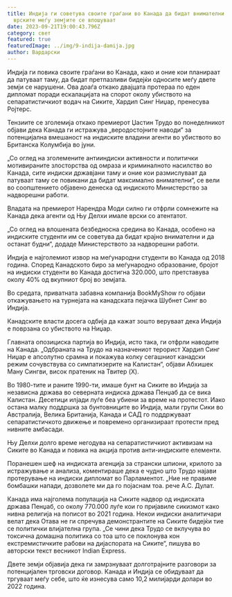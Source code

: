 ```yaml
---
title: Индија ги советува своите граѓани во Канада да бидат внимателни бидејќи
  врските меѓу земјите се влошуваат
date: 2023-09-21T19:00:43.796Z
category: свет
featured: true
featuredImage: ../img/9-indija-damija.jpg
author: Вардарски
---
```

Индија ги повика своите граѓани во Канада, како и оние кои планираат да патуваат таму, да бидат претпазливи бидејќи односите меѓу двете земји се нарушени. Ова доаѓа откако двајцата протераа по еден дипломат поради ескалацијата на спорот околу убиството на сепаратистичкиот водач на Сиките, Хардип Синг Ниџар, пренесува Ројтерс.

Тензиите се зголемија откако премиерот Џастин Трудо во понеделникот објави дека Канада ги истражува „веродостојните наводи“ за потенцијална вмешаност на индиските владини агенти во убиството во Британска Колумбија во јуни.

„Со оглед на зголемените антииндиски активности и политички мотивираните злосторства од омраза и криминалното насилство во Канада, сите индиски државјани таму и оние кои размислуваат да патуваат таму се повикани да бидат максимално внимателни“, се вели во соопштението објавено денеска од индиското Министерство за надворешни работи.

Владата на премиерот Нарендра Моди силно ги отфрли сомнежите на Канада дека агенти од Њу Делхи имале врски со атентатот.

„Со оглед на влошената безбедносна средина во Канада, особено на индиските студенти им се советува да бидат крајно внимателни и да останат будни“, додаде Министерството за надворешни работи.

Индија е најголемиот извор на меѓународни студенти во Канада од 2018 година. Според Канадското биро за меѓународно образование, бројот на индиски студенти во Канада достигна 320.000, што претставува околу 40% од вкупниот број во земјата.

Во средата, приватната забавна компанија BookMyShow го објави откажувањето на турнејата на канадската пејачка Шубнет Синг во Индија.

Канадските власти досега одбија да кажат зошто веруваат дека Индија е поврзана со убиството на Ниџар.

Главната опозициска партија во Индија, исто така, ги отфрли наводите на Канада. „Одбраната на Трудо на назначениот терорист Хардип Синг Ниџар е апсолутно срамна и покажува колку сегашниот канадски режим сочувствува со симпатизерите на Калистан“, објави Абхишек Ману Сингви, висок пратеник на Твитер (X).

Во 1980-тите и раните 1990-ти, имаше бунт на Сиките во Индија за независна држава во северната индиска држава Пенџаб да се вика Калистан. Десетици илјади луѓе беа убиени за време на протестот. Иако остана малку поддршка за бунтовниците во Индија, мали групи Сики во Австралија, Велика Британија, Канада и САД го поддржуваат сепаратистичкото движење и повремено организираат протести пред нивните амбасади.

Њу Делхи долго време негодува на сепаратистичкиот активизам на Сиките во Канада и повика на акција против анти-индиските елементи.

Поранешен шеф на индиската агенција за странски шпиони, крилото за истражување и анализа, коментираше дека е чудно што Трудо најави протерување на индиски дипломат во Парламентот. „Ние не правиме бомбашки напади, дозволете ми да го појаснам тоа. рече А.С. Дулат.

Канада има најголема популација на Сиките надвор од индиската држава Пенџаб, со околу 770.000 луѓе кои го пријавиле сикизмот како нивна религија на пописот во 2021 година. Некои индиски аналитичари велат дека Отава не ги спречува демонстрантите на Сиките бидејќи тие се политички влијателна група. „Се чини дека Трудо се вклучува во токсична домашна политика со тоа што се поклонува кон екстремистичките рабови на дијаспората на Сиките“, пишува во авторски текст весникот Indian Express.

Двете земји објавија дека ги замрзнуваат долготрајните разговори за потенцијален трговски договор. Канада и Индија се обидуваат да тргуваат меѓу себе, што ќе изнесува само 10,2 милијарди долари во 2022 година.